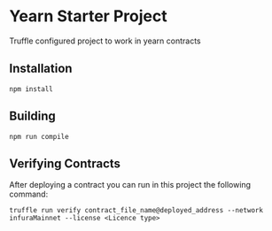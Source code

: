# Yearn Starter Project

Truffle configured project to work in yearn contracts

## Installation

`npm install`

## Building

`npm run compile`

## Verifying Contracts

After deploying a contract you can run in this project the following command:

`truffle run verify contract_file_name@deployed_address --network infuraMainnet --license <Licence type>`
